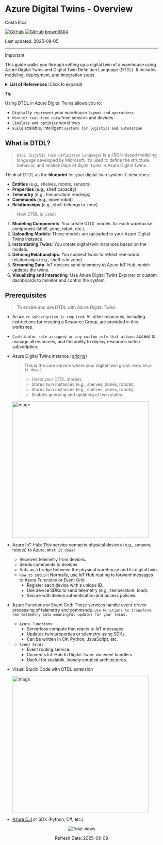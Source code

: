 # Azure Digital Twins - Overview 

Costa Rica

[![GitHub](https://badgen.net/badge/icon/github?icon=github&label)](https://github.com)
[![GitHub](https://img.shields.io/badge/--181717?logo=github&logoColor=ffffff)](https://github.com/)
[brown9804](https://github.com/brown9804)

Last updated: 2025-09-05

----------

> [!IMPORTANT]
> This guide walks you through setting up a digital twin of a warehouse using Azure Digital Twins and Digital Twin Definition Language (DTDL). It includes modeling, deployment, and integration steps.

<details>
<summary><b>List of References</b> (Click to expand)</summary>

- [What is Azure Digital Twins?](https://learn.microsoft.com/en-us/azure/digital-twins/overview)
- [Learn about twin models and how to define them in Azure Digital Twins](https://learn.microsoft.com/en-us/azure/digital-twins/concepts-models)
- [Azure Digital Twins pricing](https://azure.microsoft.com/en-us/pricing/details/digital-twins/)

</details>

> [!TIP]
> Using DTDL in Azure Digital Twins allows you to:
> - `Digitally represent` your warehouse `layout and operations`
> - `Monitor real-time data` from sensors and devices
> - `Simulate and optimize` workflows
> - `Build` scalable, intelligent `systems for logistics and automation`

## What is DTDL?

> `DTDL (Digital Twin Definition Language)` is a JSON-based modeling language developed by Microsoft. It’s used to define the structure, behavior, and relationships of digital twins in Azure Digital Twins.

Think of DTDL as the **blueprint** for your digital twin system. It describes:
- **Entities** (e.g., shelves, robots, sensors)
- **Properties** (e.g., shelf capacity)
- **Telemetry** (e.g., temperature readings)
- **Commands** (e.g., move robot)
- **Relationships** (e.g., shelf belongs to zone)

> How DTDL is Used: 

1. **Modeling Components**: You create DTDL models for each warehouse component (shelf, zone, robot, etc.).
2. **Uploading Models**: These models are uploaded to your Azure Digital Twins instance.
3. **Instantiating Twins**: You create digital twin instances based on the models.
4. **Defining Relationships**: You connect twins to reflect real-world relationships (e.g., shelf is in zone).
5. **Streaming Data**: IoT devices send telemetry to Azure IoT Hub, which updates the twins.
6. **Visualizing and Interacting**: Use Azure Digital Twins Explorer or custom dashboards to monitor and control the system.


## Prerequisites

> To enable and use DTDL with Azure Digital Twins:

- An `Azure subscription is required`. All other resources, including instructions for creating a Resource Group, are provided in this workshop.
- `Contributor role assigned or any custom role that allows`: access to manage all resources, and the ability to deploy resources within subscription.
- Azure Digital Twins instance ([pricing](https://azure.microsoft.com/en-us/pricing/details/digital-twins/))

  > This is the core service where your digital twin graph lives. `What it does?`
  > - Hosts your DTDL models.
  > - Stores twin instances (e.g., shelves, zones, robots).
  > - Stores twin instances (e.g., shelves, zones, robots).
  > - Enables querying and updating of twin states.

  <img width="450" alt="image" src="https://github.com/user-attachments/assets/20fb97a3-cae6-43a9-ba2b-2160654276c7" />

- Azure IoT Hub: This service connects physical devices (e.g., sensors, robots) to Azure. `What it does?`
  - Receives telemetry from devices.
  - Sends commands to devices.
  - Acts as a bridge between the physical warehouse and its digital twin.
  - `How to setup?`: Normally, use IoT Hub routing to forward messages to Azure Functions or Event Grid.
    - Register each device with a unique ID.
    - Use device SDKs to send telemetry (e.g., temperature, load).
    - Secure with device authentication and access policies.
- Azure Functions or Event Grid: These services handle event-driven processing of telemetry and commands. `Use Functions to transform raw telemetry into meaningful updates for your twins.`
  - `Azure Functions:`
    - Serverless compute that reacts to IoT messages.
    - Updates twin properties or telemetry using SDKs.
    - Can be written in C#, Python, JavaScript, etc.
  - `Event Grid:`
    - Event routing service.
    - Connects IoT Hub to Digital Twins via event handlers.
    - Useful for scalable, loosely coupled architectures.
- Visual Studio Code with DTDL extension

    <img width="450" alt="image" src="https://github.com/user-attachments/assets/441ee1b2-af8e-44f8-b6d6-884ca6aea899" />

- [Azure CLI](https://learn.microsoft.com/en-us/cli/azure/install-azure-cli?view=azure-cli-latest) or SDK (Python, C#, etc.)

<!-- START BADGE -->
<div align="center">
  <img src="https://img.shields.io/badge/Total%20views-1323-limegreen" alt="Total views">
  <p>Refresh Date: 2025-09-09</p>
</div>
<!-- END BADGE -->
